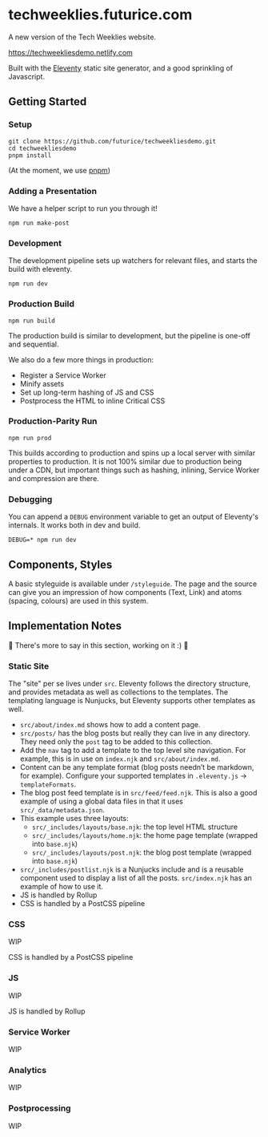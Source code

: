 # techweeklies.futurice.com

A new version of the Tech Weeklies website.

https://techweekliesdemo.netlify.com

Built with the [Eleventy](https://github.com/11ty/eleventy) static site generator, and a good sprinkling of Javascript.

## Getting Started

### Setup

```
git clone https://github.com/futurice/techweekliesdemo.git
cd techweekliesdemo
pnpm install
```

(At the moment, we use [pnpm](https://pnpm.js.org/))

### Adding a Presentation

We have a helper script to run you through it!

```
npm run make-post
```

### Development

The development pipeline sets up watchers for relevant files, and starts the build with eleventy.

```
npm run dev
```

### Production Build

```
npm run build
```

The production build is similar to development, but the pipeline is one-off and sequential.

We also do a few more things in production:
- Register a Service Worker
- Minify assets
- Set up long-term hashing of JS and CSS
- Postprocess the HTML to inline Critical CSS

### Production-Parity Run

```
npm run prod
```

This builds according to production and spins up a local server with similar properties to production.
It is not 100% similar due to production being under a CDN, but important things such as hashing, inlining, Service Worker and compression are there.

### Debugging

You can append a `DEBUG` environment variable to get an output of Eleventy's internals. It works both in dev and build.

```
DEBUG=* npm run dev
```

## Components, Styles

A basic styleguide is available under `/styleguide`.
The page and the source can give you an impression of how components (Text, Link) and atoms (spacing, colours) are used in this system.


## Implementation Notes

:construction: There's more to say in this section, working on it :) :construction:


### Static Site

The "site" per se lives under `src`.
Eleventy follows the directory structure, and provides metadata as well as collections to the templates.
The templating language is Nunjucks, but Eleventy supports other templates as well.

* `src/about/index.md` shows how to add a content page.
* `src/posts/` has the blog posts but really they can live in any directory. They need only the `post` tag to be added to this collection.
* Add the `nav` tag to add a template to the top level site navigation. For example, this is in use on `index.njk` and `src/about/index.md`.
* Content can be any template format (blog posts needn’t be markdown, for example). Configure your supported templates in `.eleventy.js` -> `templateFormats`.
* The blog post feed template is in `src/feed/feed.njk`. This is also a good example of using a global data files in that it uses `src/_data/metadata.json`.
* This example uses three layouts:
  * `src/_includes/layouts/base.njk`: the top level HTML structure
  * `src/_includes/layouts/home.njk`: the home page template (wrapped into `base.njk`)
  * `src/_includes/layouts/post.njk`: the blog post template (wrapped into `base.njk`)
* `src/_includes/postlist.njk` is a Nunjucks include and is a reusable component used to display a list of all the posts. `src/index.njk` has an example of how to use it.
* JS is handled by Rollup
* CSS is handled by a PostCSS pipeline

### CSS

WIP

CSS is handled by a PostCSS pipeline

### JS

WIP

JS is handled by Rollup

### Service Worker

WIP

### Analytics

WIP

### Postprocessing

WIP
